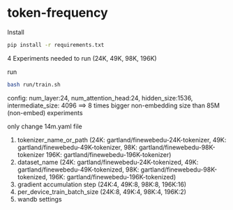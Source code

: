 # token-frequency


Install 

```bash
pip install -r requirements.txt
```

4 Experiments needed to run (24K, 49K, 98K, 196K) 

run 
```bash
bash run/train.sh
```


config: num_layer:24, num_attention_head:24, hidden_size:1536, intermediate_size: 4096 ==> 8 times bigger non-embedding size than 85M (non-embed) experiments

only change 14m.yaml file

1. tokenizer_name_or_path (24K: gartland/finewebedu-24K-tokenizer, 49K: gartland/finewebedu-49K-tokenizer, 98K: gartland/finewebedu-98K-tokenizer 196K: gartland/finewebedu-196K-tokenizer)
2. dataset_name (24K: gartland/finewebedu-24K-tokenized, 49K: gartland/finewebedu-49K-tokenized, 98K: gartland/finewebedu-98K-tokenized, 196K: gartland/finewebedu-196K-tokenized)
3. gradient accumulation step (24K:4, 49K:8, 98K:8, 196K:16)
4. per_device_train_batch_size (24K:8, 49K:4, 98K:4, 196K:2)
5. wandb settings


